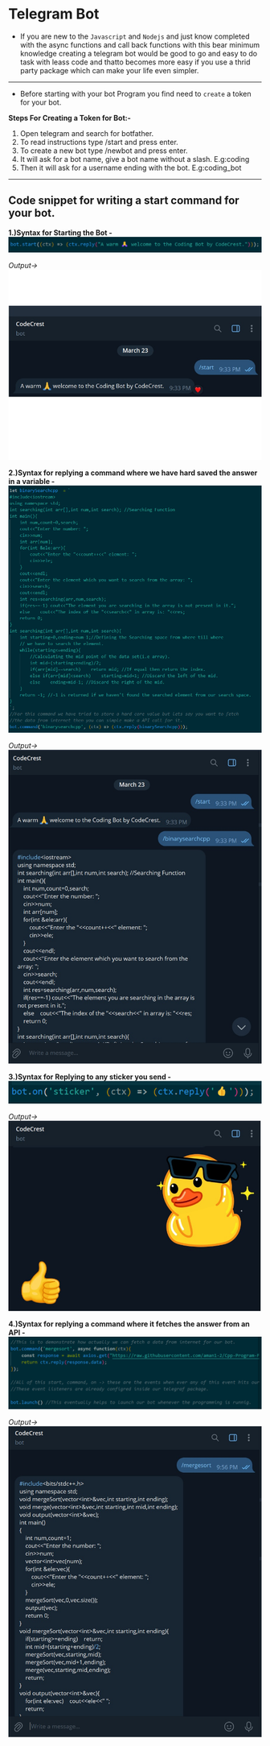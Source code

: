 # Telegram Bot
- If you are new to the `Javascript` and `Nodejs` and just know completed with the async functions and call back functions with this bear minimum knowledge creating a telegram bot would be good to go and easy to do task with leass code and thatto becomes more easy if you use a thrid party package which can make your life even simpler.

---

- Before starting with your bot Program you find need to `create` a token for your bot.

**Steps For Creating a Token for Bot:-**
1. Open telegram and search for botfather.
2. To read instructions type /start and press enter.
3. To create a new bot type /newbot and press enter.
4. It will ask for a bot name, give a bot name without a slash. E.g:coding
5. Then it will ask for a username ending with the bot. E.g:coding_bot

---

## Code snippet for writing a start command for your bot.

**1.)Syntax for Starting the Bot -**
![alt Syntax for the start reply](./Assests/startSyntax.jpeg "Syntax for the start reply.")

*Output->*
![alt This how it will look when you start the bot](./Assests/start.jpg "This how it will look when you start the bot.")


**2.)Syntax for replying a command where we have hard saved the answer in a variable -**
![alt Syntax for the reply of a saved answer command](./Assests/savedReply.jpeg "Syntax for the reply of a saved answer command.")

*Output->*
![alt This how it will look when you ask for a saved command reply](./Assests/binarysearch%20reply.jpg "This how it will look when you ask for a saved command reply.")


**3.)Syntax for Replying to any sticker you send -**
![alt Syntax for Replying to a sticker will always be a thumbsUp](./Assests/stickerSyntax.jpg "Syntax for Replying to a sticker will always be a thumbsUp.")

*Output->*
![alt This how it will look when you send a sticker](./Assests/sticker%20reply.jpg "This how it will look when you send a sticker.")


**4.)Syntax for replying a command where it fetches the answer from an API -**
![alt Syntax for fetching the reply froma an API](./Assests/apiFetch.jpg "Syntax for fetching the reply froma an API.")

*Output->*
![alt This how it will look when the data will be fetched from the internet and gievn too you to such difference](./Assests/mergesort_reply.jpg "This how it will look when the data will be fetched from the internet and gievn too you to such difference.")